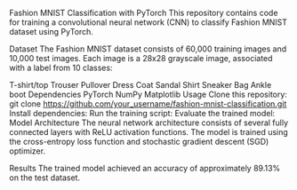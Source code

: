 Fashion MNIST Classification with PyTorch
This repository contains code for training a convolutional neural network (CNN) to classify Fashion MNIST dataset using PyTorch.

Dataset
The Fashion MNIST dataset consists of 60,000 training images and 10,000 test images. Each image is a 28x28 grayscale image, associated with a label from 10 classes:

T-shirt/top
Trouser
Pullover
Dress
Coat
Sandal
Shirt
Sneaker
Bag
Ankle boot
Dependencies
PyTorch
NumPy
Matplotlib
Usage
Clone this repository:
git clone https://github.com/your_username/fashion-mnist-classification.git
Install dependencies:
Run the training script:
Evaluate the trained model:
Model Architecture
The neural network architecture consists of several fully connected layers with ReLU activation functions. The model is trained using the cross-entropy loss function and stochastic gradient descent (SGD) optimizer.

Results
The trained model achieved an accuracy of approximately 89.13% on the test dataset.
